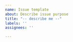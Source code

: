 ```yaml
---
name: Issue template
about: Describe issue purpose
title: "-- describe me --"
labels: ''
assignees: ''

---
```



